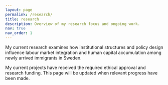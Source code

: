 ```yaml
---
layout: page
permalink: /research/
title: research
description: Overview of my research focus and ongoing work.
nav: true
nav_order: 1
---
```


My current research examines how institutional structures and policy design influence labour market integration and human capital accumulation among newly arrived immigrants in Sweden.

My current projects have received the required ethical approval and research funding. This page will be updated when relevant progress have been made.
